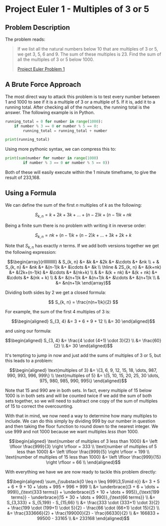 # Project Euler 1 - Multiples of 3 or 5

## Problem Description
The problem reads:

> If we list all the natural numbers below 10 that are multiples of 3 or 5, we
> get 3, 5, 6 and 9. The sum of these multiples is 23. Find the sum of all the
> multiples of 3 or 5 below 1000.
>
> [Project Euler Problem 1](https://projecteuler.net/problem=1)

## A Brute Force Approach
The most direct way to attack this problem is to test every number between 1 and
1000 to see if it is a multiple of 3 or a multiple of 5. If it is, add it to a
running total. After checking all of the numbers, the running total is the
answer. The following example is in Python.

```python
running_total = 0 for number in range(1000):
    if number % 3 == 0 or number % 5 == 0:
        running_total = running_total + number

print(running_total)
```

Using more pythonic syntax, we can compress this to:

```python
print(sum(number for number in range(1000)
        if number % 3 == 0 or number % 5 == 0))
```

Both of these will easily execute within the 1 minute timeframe, to give the
result of 233,168.

## Using a Formula
We can define the sum of the first $n$ multiples of $k$ as the following:

$$ S_{k, n} = k + 2k + 3k + \dots + (n-2)k + (n-1)k + nk $$

Being a finite sum there is no problem with writing it in reverse order:

$$ S_{k, n} = nk + (n-1)k + (n-2)k + \dots + 3k + 2k + k $$
    
Note that $S_{k,n}$ has exactly $n$ terms. If we add both versions together we
get the following expression:

$$\begin{array}{rlllllllllll}
    & S_{k, n} &= &k &+ &2k &+ &\cdots &+ &nk \\
    + & S_{k, n} &= &nk &+ &(n-1)k &+ &\cdots &+ &k \\
    \hline & 2S_{k, n} &= &(k+nk) &+ &(2k+(n-1)k) &+ &\cdots &+ &(nk+k) \\
    & &= &(k + nk) &+ &(k + nk) &+ &\cdots &+ &(nk + k) \\
    & &= &(n+1)k &+ &(n+1)k &+ &\cdots &+ &(n+1)k \\
    & &= &n(n+1)k
\end{array}$$

Dividing both sides by 2 we get a closed formula:

$$ S_{k, n} = \frac{n(n+1)k}{2} $$

For example, the sum of the first 4 multiples of 3 is:

$$\begin{aligned}
    S_{3, 4} &= 3 + 6 + 9 + 12 \\
    &= 30
\end{aligned}$$ 

and using our formula:

$$\begin{aligned}
    S_{3, 4} &= \frac{4 \cdot (4+1) \cdot 3}{2} \\
    &= \frac{60}{2} \\
    &= 30
\end{aligned}$$ 

It's tempting to jump in now and just add the sums of multiples of 3 or 5, but
this leads to a problem:

$$\begin{aligned}
    \text{multiples of 3} &= \{3, 6, 9, 12, 15, 18, \dots, 987, 990, 993, 996,
                            999\} \\
    \text{multiples of 5} &= \{5, 10, 15, 20, 25, 30 \dots, 975, 980, 985, 990,
                            995\}
\end{aligned}$$ 

Note that 15 and 990 are in both sets. In fact, every multiple of 15 below 1000
is in both sets and will be counted twice if we add the sum of both sets
together, so we will need to subtract one copy of the sum of multiples of 15 to
correct the overcounting.

With that in mind, we now need a way to determine how many multiples to include.
We can do this simply by dividing 999 by our number in question and then taking
the floor function to round down to the nearest integer. We use 999 and not 1000
because we want multiples *less than* 1000.

$$\begin{aligned}
    \text{number of multiples of 3 less than 1000}
        &= \left \lfloor \frac{999}{3} \right \rfloor = 333 \\
    \text{number of multiples of 5 less than 1000}
        &= \left \lfloor \frac{999}{5} \right \rfloor = 199 \\
    \text{number of multiples of 15 less than 1000}
        &= \left \lfloor \frac{999}{15} \right \rfloor = 66 \\
\end{aligned}$$ 

With everything we have we are now ready to tackle this problem directly:

$$\begin{aligned}
    \sum_{\substack{0 \leq n \leq 999\\3,5\mid n}}
    &= 3 + 5 + 6 + 9 + 10 + \dots + 995 + 996 + 999 \\
    &= \underbrace{(3 + 6 + \dots + 999)}_{\text{333 terms}}
    + \underbrace{(5 + 10 + \dots + 995)}_{\text{199 terms}}
    - \underbrace{(15 + 30 + \dots + 990)}_{\text{66 terms}} \\
    &= S_{3,333} + S_{5,199} - S_{15,66} \\
    &= \frac{333 \cdot (333+1) \cdot 3}{2}
        + \frac{199 \cdot (199+1) \cdot 5}{2}
        - \frac{66 \cdot (66+1) \cdot 15}{2} \\
    &= \frac{333666}{2} + \frac{199000}{2} - \frac{66330}{2} \\
    &= 166833 + 99500 - 33165 \\
    &= 233168
\end{aligned}$$

